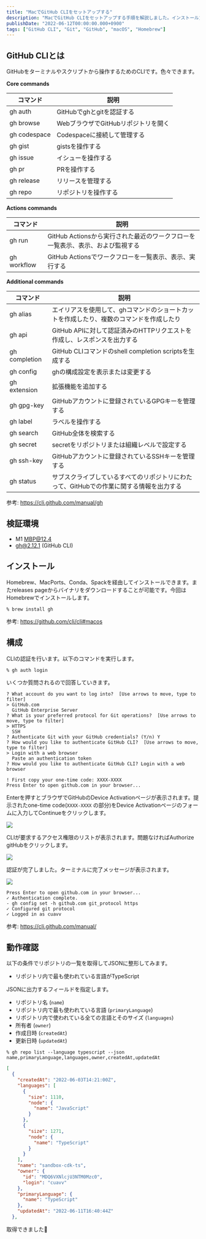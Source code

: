 ```yaml
---
title: "MacでGitHub CLIをセットアップする"
description: "MacでGitHub CLIをセットアップする手順を解説しました。インストール方法や認証手順、リポジトリ情報の取得方法を記載しました。"
publishDate: "2022-06-12T00:00:00.000+0900"
tags: ["GitHub CLI", "Git", "GitHub", "macOS", "Homebrew"]
---
```


## GitHub CLIとは

GitHubをターミナルやスクリプトから操作するためのCLIです。色々できます。

**Core commands**

| コマンド     | 説明                                   |
| ------------ | -------------------------------------- |
| gh auth      | GitHubでghとgitを認証する         |
| gh browse    | WebブラウザでGitHubリポジトリを開く |
| gh codespace | Codespaceに接続して管理する           |
| gh gist      | gistsを操作する                       |
| gh issue     | イシューを操作する                     |
| gh pr        | PRを操作する                          |
| gh release   | リリースを管理する                     |
| gh repo      | リポジトリを操作する                   |

**Actions commands**

| コマンド    | 説明                                                                            |
| ----------- | ------------------------------------------------------------------------------- |
| gh run      | GitHub Actionsから実行された最近のワークフローを一覧表示、表示、および監視する |
| gh workflow | GitHub Actionsでワークフローを一覧表示、表示、実行する                         |

**Additional commands**

| コマンド      | 説明                                                                                      |
| ------------- | ----------------------------------------------------------------------------------------- |
| gh alias      | エイリアスを使用して、ghコマンドのショートカットを作成したり、複数のコマンドを作成したり |
| gh api        | GitHub APIに対して認証済みのHTTPリクエストを作成し、レスポンスを出力する               |
| gh completion | GitHub CLIコマンドのshell completion scriptsを生成する                                  |
| gh config     | ghの構成設定を表示または変更する                                                         |
| gh extension  | 拡張機能を追加する                                                                        |
| gh gpg-key    | GitHubアカウントに登録されているGPGキーを管理する                                      |
| gh label      | ラベルを操作する                                                                          |
| gh search     | GitHub全体を検索する                                                                     |
| gh secret     | secretをリポジトリまたは組織レベルで設定する                                             |
| gh ssh-key    | GitHubアカウントに登録されているSSHキーを管理する                                      |
| gh status     | サブスクライブしているすべてのリポジトリにわたって、GitHubでの作業に関する情報を出力する |

参考: https://cli.github.com/manual/gh

## 検証環境

- M1 MBP@12.4
- gh@2.12.1 (GitHub CLI)

## インストール

Homebrew、MacPorts、Conda、Spackを経由してインストールできます。またreleases pageからバイナリをダウンロードすることが可能です。今回はHomebrewでインストールします。

```shell
% brew install gh
```

参考: https://github.com/cli/cli#macos

## 構成

CLIの認証を行います。以下のコマンドを実行します。

```shell
% gh auth login
```

いくつか質問されるので回答していきます。

```
? What account do you want to log into?  [Use arrows to move, type to filter]
> GitHub.com
  GitHub Enterprise Server
? What is your preferred protocol for Git operations?  [Use arrows to move, type to filter]
> HTTPS
  SSH
? Authenticate Git with your GitHub credentials? (Y/n) Y
? How would you like to authenticate GitHub CLI?  [Use arrows to move, type to filter]
> Login with a web browser
  Paste an authentication token
? How would you like to authenticate GitHub CLI? Login with a web browser

! First copy your one-time code: XXXX-XXXX
Press Enter to open github.com in your browser...
```

Enterを押すとブラウザでGitHubのDevice Activationページが表示されます。提示されたone-time code(`XXXX-XXXX` の部分)をDevice Activationページのフォームに入力してContinueをクリックします。

![](../../assets/images/post/b77364ba9fb4-20220612.png)

CLIが要求するアクセス権限のリストが表示されます。問題なければAuthorize gitHubをクリックします。

![](../../assets/images/post/87a6ba2e8e90-20220612.png)

認証が完了しました。ターミナルに完了メッセージが表示されます。

![](../../assets/images/post/c0244526781d-20220612.png)

```
Press Enter to open github.com in your browser...
✓ Authentication complete.
- gh config set -h github.com git_protocol https
✓ Configured git protocol
✓ Logged in as cuavv
```

参考: https://cli.github.com/manual/

## 動作確認

以下の条件でリポジトリの一覧を取得してJSONに整形してみます。

- リポジトリ内で最も使われている言語がTypeScript

JSONに出力するフィールドを指定します。

- リポジトリ名 (`name`)
- リポジトリ内で最も使われている言語 (`primaryLanguage`)
- リポジトリ内で使われている全ての言語とそのサイズ (`languages`)
- 所有者 (`owner`)
- 作成日時 (`createdAt`)
- 更新日時 (`updatedAt`)

```shell
% gh repo list --language typescript --json name,primaryLanguage,languages,owner,createdAt,updatedAt
```

```json
[
  {
    "createdAt": "2022-06-03T14:21:00Z",
    "languages": [
      {
        "size": 1110,
        "node": {
          "name": "JavaScript"
        }
      },
      {
        "size": 1271,
        "node": {
          "name": "TypeScript"
        }
      }
    ],
    "name": "sandbox-cdk-ts",
    "owner": {
      "id": "MDQ6VXNlcjU3NTM0Mzc0",
      "login": "cuavv"
    },
    "primaryLanguage": {
      "name": "TypeScript"
    },
    "updatedAt": "2022-06-11T16:40:44Z"
  },
```

取得できました👏
